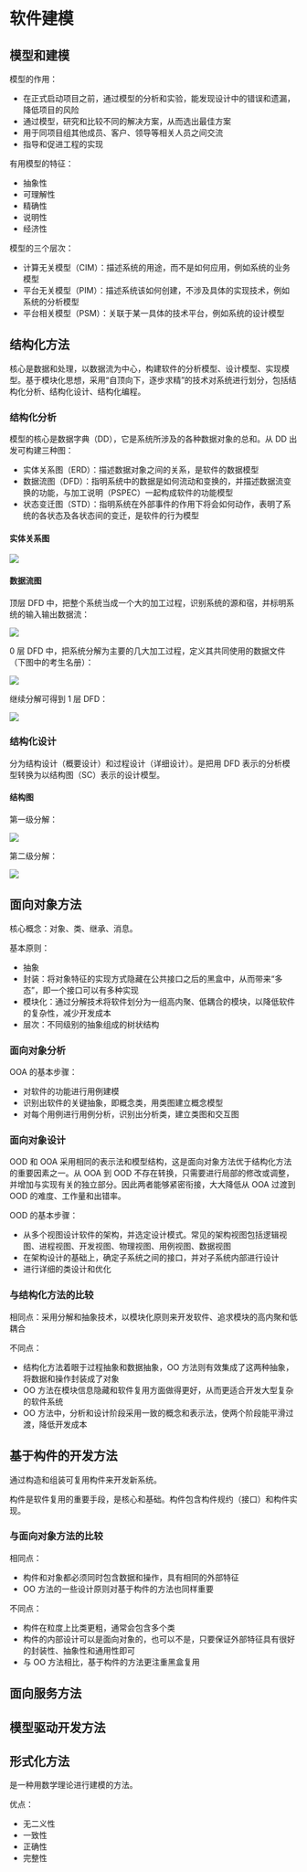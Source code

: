 # 软件建模

## 模型和建模

模型的作用：

- 在正式启动项目之前，通过模型的分析和实验，能发现设计中的错误和遗漏，降低项目的风险
- 通过模型，研究和比较不同的解决方案，从而选出最佳方案
- 用于同项目组其他成员、客户、领导等相关人员之间交流
- 指导和促进工程的实现

有用模型的特征：

- 抽象性
- 可理解性
- 精确性
- 说明性
- 经济性

模型的三个层次：

- 计算无关模型（CIM）：描述系统的用途，而不是如何应用，例如系统的业务模型
- 平台无关模型（PIM）：描述系统该如何创建，不涉及具体的实现技术，例如系统的分析模型
- 平台相关模型（PSM）：关联于某一具体的技术平台，例如系统的设计模型

## 结构化方法

核心是数据和处理，以数据流为中心，构建软件的分析模型、设计模型、实现模型。基于模块化思想，采用“自顶向下，逐步求精”的技术对系统进行划分，包括结构化分析、结构化设计、结构化编程。

### 结构化分析

模型的核心是数据字典（DD），它是系统所涉及的各种数据对象的总和。从 DD 出发可构建三种图：

- 实体关系图（ERD）：描述数据对象之间的关系，是软件的数据模型
- 数据流图（DFD）：指明系统中的数据是如何流动和变换的，并描述数据流变换的功能，与加工说明（PSPEC）一起构成软件的功能模型
- 状态变迁图（STD）：指明系统在外部事件的作用下将会如何动作，表明了系统的各状态及各状态间的变迁，是软件的行为模型

#### 实体关系图

![](15758731905772.jpg)

#### 数据流图

顶层 DFD 中，把整个系统当成一个大的加工过程，识别系统的源和宿，并标明系统的输入输出数据流：

![](15758734520982.jpg)

0 层 DFD 中，把系统分解为主要的几大加工过程，定义其共同使用的数据文件（下图中的考生名册）：

![](15758735342783.jpg)

继续分解可得到 1 层 DFD：

![](15758735622804.jpg)

### 结构化设计

分为结构设计（概要设计）和过程设计（详细设计）。是把用 DFD 表示的分析模型转换为以结构图（SC）表示的设计模型。

#### 结构图

第一级分解：

![](15758739308694.jpg)

第二级分解：

![](15758739417203.jpg)

## 面向对象方法

核心概念：对象、类、继承、消息。

基本原则：

- 抽象
- 封装：将对象特征的实现方式隐藏在公共接口之后的黑盒中，从而带来“多态”，即一个接口可以有多种实现
- 模块化：通过分解技术将软件划分为一组高内聚、低耦合的模块，以降低软件的复杂性，减少开发成本
- 层次：不同级别的抽象组成的树状结构

### 面向对象分析

OOA 的基本步骤：

- 对软件的功能进行用例建模
- 识别出软件的关键抽象，即概念类，用类图建立概念模型
- 对每个用例进行用例分析，识别出分析类，建立类图和交互图

### 面向对象设计

OOD 和 OOA 采用相同的表示法和模型结构，这是面向对象方法优于结构化方法的重要因素之一。从 OOA 到 OOD 不存在转换，只需要进行局部的修改或调整，并增加与实现有关的独立部分。因此两者能够紧密衔接，大大降低从 OOA 过渡到 OOD 的难度、工作量和出错率。

OOD 的基本步骤：

- 从多个视图设计软件的架构，并选定设计模式。常见的架构视图包括逻辑视图、进程视图、开发视图、物理视图、用例视图、数据视图
- 在架构设计的基础上，确定子系统之间的接口，并对子系统内部进行设计
- 进行详细的类设计和优化

### 与结构化方法的比较

相同点：采用分解和抽象技术，以模块化原则来开发软件、追求模块的高内聚和低耦合

不同点：

- 结构化方法着眼于过程抽象和数据抽象，OO 方法则有效集成了这两种抽象，将数据和操作封装成了对象
- OO 方法在模块信息隐藏和软件复用方面做得更好，从而更适合开发大型复杂的软件系统
- OO 方法中，分析和设计阶段采用一致的概念和表示法，使两个阶段能平滑过渡，降低开发成本

## 基于构件的开发方法

通过构造和组装可复用构件来开发新系统。

构件是软件复用的重要手段，是核心和基础。构件包含构件规约（接口）和构件实现。

### 与面向对象方法的比较

相同点：

- 构件和对象都必须同时包含数据和操作，具有相同的外部特征
- OO 方法的一些设计原则对基于构件的方法也同样重要

不同点：

- 构件在粒度上比类更粗，通常会包含多个类
- 构件的内部设计可以是面向对象的，也可以不是，只要保证外部特征具有很好的封装性、抽象性和通用性即可
- 与 OO 方法相比，基于构件的方法更注重黑盒复用

## 面向服务方法

## 模型驱动开发方法

## 形式化方法

是一种用数学理论进行建模的方法。

优点：

- 无二义性
- 一致性
- 正确性
- 完整性
